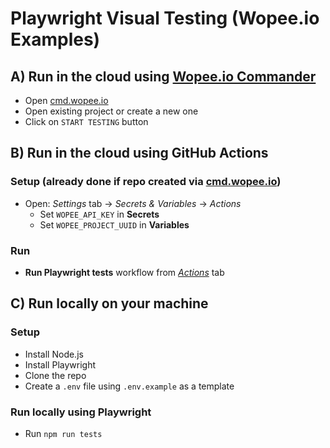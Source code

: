 # Playwright Visual Testing (Wopee.io Examples)

## A) Run in the cloud using [Wopee.io Commander](https://cmd.wopee.io)

- Open [cmd.wopee.io](https://cmd.wopee.io)
- Open existing project or create a new one
- Click on `START TESTING` button

## B) Run in the cloud using GitHub Actions

### Setup (already done if repo created via [cmd.wopee.io](https://cmd.wopee.io))

- Open: _Settings_ tab -> _Secrets & Variables_ -> _Actions_
  - Set `WOPEE_API_KEY` in **Secrets**
  - Set `WOPEE_PROJECT_UUID` in **Variables**

### Run

- **Run Playwright tests** workflow from [_Actions_](/../../actions) tab

## C) Run locally on your machine

### Setup

- Install Node.js
- Install Playwright
- Clone the repo
- Create a `.env` file using `.env.example` as a template

### Run locally using Playwright

- Run `npm run tests`